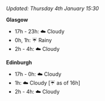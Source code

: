 *Updated: Thursday 4th January 15:30*

**Glasgow**

* 17h - 23h: :cloud: Cloudy
* 0h, 1h: :umbrella: Rainy
* 2h - 4h: :cloud: Cloudy

**Edinburgh**

* 17h - 0h: :cloud: Cloudy
* 1h: :cloud: Cloudy [:umbrella: as of 16h]
* 2h - 4h: :cloud: Cloudy
